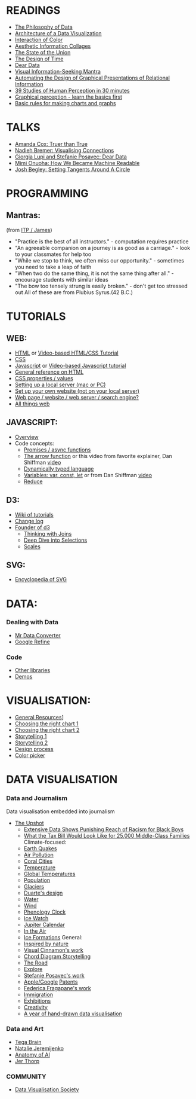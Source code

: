 

# READINGS
* [The Philosophy of Data](https://www.nytimes.com/2013/02/05/opinion/brooks-the-philosophy-of-data.html?_r=1&)
* [Architecture of a Data Visualization](https://medium.com/accurat-studio/the-architecture-of-a-data-visualization-470b807799b4)
* [Interaction of Color](https://www.brainpickings.org/2013/08/16/interaction-of-color-josef-albers-50th-anniversary/)
* [Aesthetic Information Collages](https://drive.google.com/file/d/1hoYPHfmQQu4ljT44agmUPOLa0N6LX0_FBA9ldbLMDkHtmD4K2azyfLAVV1_GSZD8MvLXtrskGSNLMdmW/edit)
* [The State of the Union](https://www.slideshare.net/visualisingdata/the-state-of-the-union-2019-by-andy-kirk)
* [The Design of Time](https://www.slideshare.net/visualisingdata/the-design-of-time-by-andy-kirk)
* [Dear Data](https://fivethirtyeight.com/features/dear-data-and-fivethirtyeight-want-you-to-visualize-your-podcast-habits/)
* [Visual Information-Seeking Mantra](https://drum.lib.umd.edu/bitstream/handle/1903/466/CS-TR-3665.pdf?sequence=2)
* [Automating the Design of Graphical Presentations of Relational Information](https://research.tableau.com/sites/default/files/p110-mackinlay.pdf)
* [39 Studies of Human Perception in 30 minutes](https://www.zcfy.cc/original/39-studies-about-human-perception-in-30-minutes)
* [Graphical perception - learn the basics first](https://flowingdata.com/2010/03/20/graphical-perception-learn-the-fundamentals-first/)
* [Basic rules for making charts and graphs](https://flowingdata.com/2010/07/22/7-basic-rules-for-making-charts-and-graphs/)

# TALKS
* [Amanda Cox: Truer than True](https://vimeo.com/133608685)
* [Nadieh Bremer: Visualising Connections](https://vimeo.com/354276689)
* [Giorgia Lupi and Stefanie Posavec: Dear Data](https://vimeo.com/133608605)
* [Mimi Onuoha: How We Became Machine Readable](https://vimeo.com/233011125)
* [Josh Begley: Setting Tangents Around A Circle](https://vimeo.com/176869833)

# PROGRAMMING
## Mantras:
(from [ITP / James](https://github.com/ITPNYU/ICM-2019-Media))
* "Practice is the best of all instructors." - computation requires practice
* "An agreeable companion on a journey is as good as a carriage." - look to your classmates for help too
* "While we stop to think, we often miss our opportunity." - sometimes you need to take a leap of faith
* "When two do the same thing, it is not the same thing after all." - encourage students with similar ideas
* "The bow too tensely strung is easily broken." - don't get too stressed out
All of these are from Plubius Syrus.(42 B.C.)

# TUTORIALS
## WEB:
* [HTML](https://developer.mozilla.org/en-US/docs/Learn/HTML) or [Video-based HTML/CSS Tutorial](https://www.khanacademy.org/computing/computer-programming/html-css)
* [CSS](https://developer.mozilla.org/en-US/docs/Learn/CSS/First_steps/Getting_started)
* [Javascript](https://developer.mozilla.org/en-US/docs/Learn/JavaScript/First_steps) or [Video-based Javascript tutorial](https://www.khanacademy.org/computing/computer-programming/html-css-js/html-css-js-intro/a/review-javascript)
* [General reference on HTML](https://developer.mozilla.org/en-US/docs/Web/HTML)
* [CSS properties / values](https://developer.mozilla.org/en-US/docs/Web/CSS/Reference
)
* [Setting up a local server (mac or PC)](https://developer.mozilla.org/en-US/docs/Learn/Common_questions/set_up_a_local_testing_server)
* [Set up your own website (not on your local server)](https://pages.github.com/)
* [Web page / website / web server / search engine?](https://developer.mozilla.org/en-US/docs/Learn/Common_questions/Pages_sites_servers_and_search_engines)
* [All things web](https://developer.mozilla.org/en-US/docs/Learn/Common_questions)

## JAVASCRIPT:
* [Overview](https://developer.mozilla.org/en-US/docs/Web/JavaScript)
* Code concepts:
    * [Promises / async functions](https://www.youtube.com/watch?v=QO4NXhWo_NM)
    * [The arrow function](https://developer.mozilla.org/en-US/docs/Web/JavaScript/Reference/Functions/Arrow_functions) or this video from favorite explainer, Dan Shiffman [video](https://www.youtube.com/watch?v=mrYMzpbFz18)
    * [Dynamically typed language](https://developer.mozilla.org/en-US/docs/Web/JavaScript/Data_structures)
    * [Variables: var, const, let](https://www.w3schools.com/js/js_es6.asp) or from Dan Shiffman [video](https://www.youtube.com/watch?v=q8SHaDQdul0)
    * [Reduce](https://www.youtube.com/watch?v=-LFjnY1PEDA)

## D3:
* [Wiki of tutorials](https://github.com/d3/d3/wiki/Tutorials)
* [Change log](https://github.com/d3/d3/releases)
* [Founder of d3](https://bost.ocks.org/mike/)
    * [Thinking with Joins](https://bost.ocks.org/mike/join/)
    * [Deep Dive into Selections](https://bost.ocks.org/mike/selection/)
    * [Scales](https://medium.com/@mbostock/introducing-d3-scale-61980c51545f)

## SVG:
* [Encyclopedia of SVG](https://developer.mozilla.org/en-US/docs/Web/SVG/Element)

# DATA:
### Dealing with Data
* [Mr Data Converter](https://shancarter.github.io/mr-data-converter/)
* [Google Refine](https://www.propublica.org/nerds/using-google-refine-for-data-cleaning)

### Code
* [Other libraries](https://www.one-tab.com/page/AAowTVdlQBWXkQ3BNWAJSg)
* [Demos](https://observablehq.com/@agness/introdv-f18-demo-1-data-select-scale)

# VISUALISATION:
* [General Resources](https://www.visualisingdata.com/resources/)]
* [Choosing the right chart 1](https://github.com/ft-interactive/chart-doctor/blob/master/visual-vocabulary/Visual-vocabulary.pdf)
* [Choosing the right chart 2](https://www.data-to-viz.com/#explore)
* [Storytelling 1](http://napa-cards.net/)
* [Storytelling 2](https://www.visualcinnamon.com/2014/12/using-data-storytelling-with-chord.html)
* [Design process](https://designsprintkit.withgoogle.com/methodology/overview)
* [Color picker](https://projects.susielu.com/viz-palette)

# DATA VISUALISATION
### Data and Journalism
Data visualisation embedded into journalism
* [The Upshot](https://www.nytimes.com/section/upshot)
    * [Extensive Data Shows Punishing Reach of Racism for Black Boys](https://www.nytimes.com/interactive/2018/03/19/upshot/race-class-white-and-black-men.html?inf_contact_key=c1b6e6f94f92485b766ecc2a4ed7d3491b0a3f0fd3ee5d9b43fb34c6613498d7)
    * [What the Tax Bill Would Look Like for 25,000 Middle-Class Families](https://www.nytimes.com/interactive/2017/11/28/upshot/what-the-tax-bill-would-look-like-for-25000-middle-class-families.html?inf_contact_key=c1b6e6f94f92485b766ecc2a4ed7d349b7af0999dac2af6212784c39e05d2aef)
Climate-focused:
    * [Earth Quakes](https://github.com/AndrewLevinson/dv/tree/master/quakes)
    * [Air Pollution](https://www.nytimes.com/interactive/2019/12/02/climate/air-pollution-compare-ar-ul.html)
    * [Coral Cities](https://towardsdatascience.com/coral-cities-an-ito-design-lab-concept-c01a3f4a2722)
    * [Temperature](https://showyourstripes.info/)
    * [Global Temperatures](http://www.climate-lab-book.ac.uk/2016/spiralling-global-temperatures/)
    * [Population](https://pudding.cool/2018/10/city_3d/)
    * [Glaciers](https://www.jerthorp.com/herald-harbinger)
    * [Duarte's design](https://en.wikipedia.org/wiki/An_Inconvenient_Truth)
    * [Water](https://www.scientificamerican.com/article/water-in-water-out/)
    * [Wind](https://www.fastcompany.com/90379158/the-fascinating-thing-our-airports-reveal-about-the-natural-world)
    * [Phenology Clock](https://mapmaker-manifesto.tumblr.com/post/101321497879/12-phenology-clock-natalie-jeremijenko-the)
    * [Ice Watch](https://olafureliasson.net/archive/artwork/WEK109190/ice-watch)
    * [Jupiter Calendar](https://www.behance.net/gallery/60883469/-Jupiter-Calendar)
    * [In the Air](http://intheair.es/index.html)
    * [Ice Formations](https://www.lensculture.com/articles/ryota-kajita-ice-formations#slideshow)
General:
    * [Inspired by nature](http://pmcruz.com/dendrochronology/)
    * [Visual Cinnamon's work](https://www.visualcinnamon.com/portfolio/)
    * [Chord Diagram Storytelling](https://nbremer.github.io/Chord-Diagram-Storytelling/)
    * [The Road](http://distantshape.com/the_road.html)
    * [Explore](https://observablehq.com/@d3/brushable-scatterplot-matrix)
    * [Stefanie Posavec's work](http://www.stefanieposavec.com/writing-without-words)
    * [Apple/Google](https://www.fastcompany.com/3068474/the-real-difference-between-google-and-apple) [Patents](https://www.patentsview.org/web/#viz/relationships)
    * [Federica Fragapane's work](https://www.behance.net/user/?username=FedericaFragapane)
    * [Immigration](http://www.storiesbehindaline.com/)
    * [Exhibitions](https://www.moma.org/interactives/exhibitions/2012/inventingabstraction/?artist=65)
    * [Creativity](https://podio.com/site/creative-routines)
    * [A year of hand-drawn data visualisation](http://www.dear-data.com/all)

### Data and Art
* [Tega Brain](http://tegabrain.com)
* [Natalie Jeremijenko](https://en.wikipedia.org/wiki/Natalie_Jeremijenko)
* [Anatomy of AI](https://anatomyof.ai/img/ai-anatomy-map.pdf)
* [Jer Thorp](http://blprnt.com)

### COMMUNITY
* [Data Visualisation Society](https://www.datavisualizationsociety.com/connect
)


